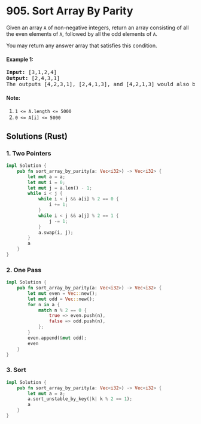 # 905. Sort Array By Parity
Given an array ```A``` of non-negative integers, return an array consisting of all the even elements of ```A```, followed by all the odd elements of ```A```.

You may return any answer array that satisfies this condition.

#### Example 1:
<pre>
<strong>Input:</strong> [3,1,2,4]
<strong>Output:</strong> [2,4,3,1]
The outputs [4,2,3,1], [2,4,1,3], and [4,2,1,3] would also be accepted.
</pre>

#### Note:
1. ```1 <= A.length <= 5000```
2. ```0 <= A[i] <= 5000```

## Solutions (Rust)

### 1. Two Pointers
```Rust
impl Solution {
    pub fn sort_array_by_parity(a: Vec<i32>) -> Vec<i32> {
        let mut a = a;
        let mut i = 0;
        let mut j = a.len() - 1;
        while i < j {
            while i < j && a[i] % 2 == 0 {
                i += 1;
            }
            while i < j && a[j] % 2 == 1 {
                j -= 1;
            }
            a.swap(i, j);
        }
        a
    }
}
```

### 2. One Pass
```Rust
impl Solution {
    pub fn sort_array_by_parity(a: Vec<i32>) -> Vec<i32> {
        let mut even = Vec::new();
        let mut odd = Vec::new();
        for n in a {
            match n % 2 == 0 {
                true => even.push(n),
                false => odd.push(n),
            };
        }
        even.append(&mut odd);
        even
    }
}
```

### 3. Sort
```Rust
impl Solution {
    pub fn sort_array_by_parity(a: Vec<i32>) -> Vec<i32> {
        let mut a = a;
        a.sort_unstable_by_key(|k| k % 2 == 1);
        a
    }
}
```
